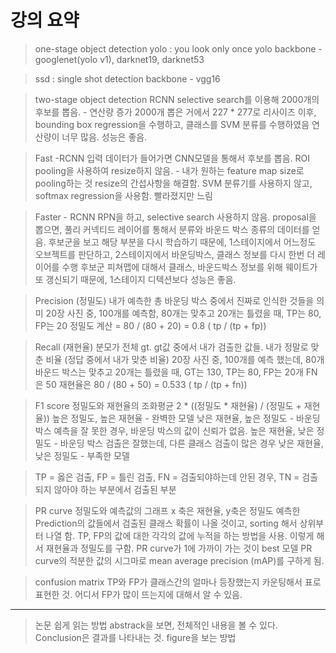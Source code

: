 # 강의 요약

> one-stage object detection
> yolo : you look only once
> yolo backbone - googlenet(yolo v1), darknet19, darknet53

> ssd : single shot detection
> backbone - vgg16

> two-stage object detection
> RCNN
> selective search를 이용해 2000개의 후보를 뽑음. - 연산량 증가
> 2000개 뽑은 거에서 227 * 277로 리사이즈
> 이후, bounding box regression을 수행하고, 클래스를 SVM 분류를 수행하였음
> 연산량이 너무 많음. 성능은 좋음.

> Fast -RCNN
> 입력 데이터가 들어가면 CNN모델을 통해서 후보를 뽑음.
> ROI pooling을 사용하여 resize하지 않음. - 내가 원하는 feature map size로 pooling하는 것
> resize의 간섭사항을 해결함.
> SVM 분류기를 사용하지 않고, softmax regression을 사용함.
> 빨라졌지만 느림

> Faster - RCNN
> RPN을 하고, selective search 사용하지 않음.
> proposal을 뽑으면, 풀리 커넥티드 레이어를 통해서 분류와 바운드 박스 종류의 데이터를 얻음.
> 후보군을 보고 해당 부분을 다시 학습하기 때문에, 1스테이지에서 어느정도 오브젝트를 판단하고, 2스테이지에서 바운딩박스, 클래스 정보를 다시 한번 더 레이어를 수행
> 후보군 피쳐맵에 대해서 클래스, 바운드박스 정보를 위해 웨이트가 또 갱신되기 때문에, 1스테이지 디텍션보다 성능은 좋음.

> Precision (정밀도)
> 내가 예측한 총 바운딩 박스 중에서 진짜로 인식한 것들을 의미
> 20장 사진 중, 100개를 예측함, 80개는 맞추고 20개는 틀렸을 때, TP는 80, FP는 20
> 정밀도 계산 = 80 / (80 + 20) = 0.8 ( tp / (tp + fp))

> Recall (재현율)
> 분모가 전체 gt. gt값 중에서 내가 검출한 값들. 내가 정말로 맞춘 비율 (정답 중에서 내가 맞춘 비율)
> 20장 사진 중, 100개를 예측 했는데, 80개 바운드 박스는 맞추고 20개는 틀렸을 때, GT는 130, TP는 80, FP는 20개 FN은 50
> 재현율은 80 / (80 + 50) = 0.533 ( tp / (tp + fn))

> F1 score
> 정밀도와 재현율의 조화평균
> 2 * ((정밀도 * 재현율) / (정밀도 + 재현율))
> 높은 정밀도, 높은 재현율 - 완벽한 모델
> 낮은 재현율, 높은 정밀도 - 바운딩 박스 예측을 잘 못한 경우, 바운딩 박스의 값이 신뢰가 없음.
> 높은 재현율, 낮은 정밀도 - 바운딩 박스 검출은 잘했는데, 다른 클래스 검출이 많은 경우
> 낮은 재현율, 낮은 정밀도 - 부족한 모델

> TP = 옳은 검출, FP = 틀린 검출, FN = 검출되야하는데 안된 경우, TN = 검출되지 않아야 하는 부분에서 검출된 부분

> PR curve
> 정밀도와 예측값의 그래프 x 축은 재현율, y축은 정밀도
> 예측한 Prediction의 값들에서 검출된 클래스 확률이 나올 것이고, sorting 해서 상위부터 나열 함.
> TP, FP의 값에 대한 각각의 값에 누적을 하는 방법을 사용. 이렇게 해서 재현율과 정밀도를 구함.
> PR curve가 1에 가까이 가는 것이 best 모델
> PR curve의 적분한 값의 시그마로 mean average precision (mAP)를 구하게 됨.

> confusion matrix
> TP와 FP가 클래스간의 얼마나 등장했는지 카운팅해서 표로 표현한 것.
> 어디서 FP가 많이 뜨는지에 대해서 알 수 있음.

***

> 논문 쉽게 읽는 방법
> abstrack을 보면, 전체적인 내용을 볼 수 있다.
> Conclusion은 결과를 나타내는 것.
> figure을 보는 방법



















